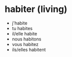 # habiter (living)

- j'habite
- tu habites
- il/elle habite
- nous habitons
- vous habitez
- ils/elles habitent
